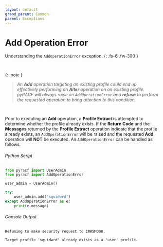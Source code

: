 ```yaml
---
layout: default
grand_parent: Common
parent: Exceptions
---
```


# Add Operation Error

Understanding the `AddOperationError` exception.
{: .fs-6 .fw-300 }

&nbsp;

{: .note }
> _An **Add** operation targeting an existing profile could end up effectively performing an **Alter** operation on an existing profile. pyRACF will always raise an `AddOperationError` and **refuse** to perform the requested operation to bring attention to this condition._

&nbsp;

Prior to executing an **Add** operation, a **Profile Extract** is attempted to determine whether the profile already exists. If the **Return Code** and the **Messages** returned by the **Profile Extract** operation indicate that the profile already exists, an `AddOperationError` will be raised and the requested **Add** operation will **NOT** be executed. An `AddOperationError` can be handled as follows.

###### Python Script
```python
from pyracf import UserAdmin
from pyracf import AddOperationError

user_admin = UserAdmin()

try:
    user_admin.add("squidwrd")
except AddOperationError as e:
    print(e.message)
```

###### Console Output
```console
Refusing to make security request to IRRSMO00.

Target profile 'squidwrd' already exists as a 'user' profile.
```